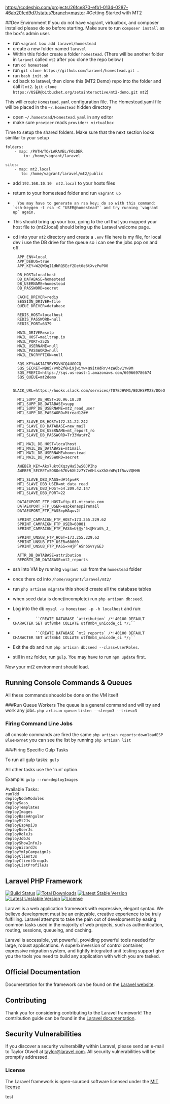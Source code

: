 https://codeship.com/projects/26fce870-efb1-0134-0287-46ab20fed9d7/status?branch=master
#Getting Started with MT2

##Dev Environment
If you do not have vagrant, virtualbox, and composer installed please do so before starting.
Make sure to run `composer install` as the box's admin user.

*	run `vagrant box add laravel/homestead`
*  create a new folder named `laravel`
*	Within this folder create a folder `homestead`. (There will be another folder in `laravel` called `mt2` after you clone the repo below.) 
* run `cd homestead`
* run `git clone https://github.com/laravel/homestead.git .`
*	run `bash init.sh`
* 	cd back to laravel, then clone this (MT2 Demo) repo into the folder and call it `mt2`. (`git clone https://USER@bitbucket.org/zetainteractive/mt2-demo.git mt2`)

This will create `Homestead.yaml` configuration file. The Homestead.yaml file will be placed in the `~/.homestead` hidden directory

* open `~/.homestead/Homestead.yaml` in any editor
* make sure `provider` reads `provider: virtualbox`

Time to setup the shared folders.  Make sure that the next section looks simlilar to your setup

	folders:
    	- map: /PATH/TO/LARAVEL/FOLDER
      		to: /home/vagrant/laravel

	sites:
    	- map: mt2.local
      	   to: /home/vagrant/laravel/mt2/public


*	add `192.168.10.10  mt2.local` to your hosts files
*	return to your homestead folder and run `vagrant up`
*       You may have to generate an rsa key; do so with this command: `ssh-keygen -t rsa -C "USER@homestead"` and try running `vagrant up` again.

*	This should bring up your box, going to the url that you mapped your host file to (mt2.local) should bring up the Laravel welcome page..

* cd into your `mt2` directory and create a `.env` file  here is my file, for local dev i use the DB drive for the queue so i can see the jobs pop on and off.

		APP_ENV=local
		APP_DEBUG=true
		APP_KEY=W2QW3gI1dbRQ5Ecf2Det0e6tXvzPuPO0

		DB_HOST=localhost
		DB_DATABASE=homestead
		DB_USERNAME=homestead
		DB_PASSWORD=secret

		CACHE_DRIVER=redis
		SESSION_DRIVER=file
		QUEUE_DRIVER=database

		REDIS_HOST=localhost
		REDIS_PASSWORD=null
		REDIS_PORT=6379

		MAIL_DRIVER=smtp
		MAIL_HOST=mailtrap.io
		MAIL_PORT=2525
		MAIL_USERNAME=null
		MAIL_PASSWORD=null
		MAIL_ENCRYPTION=null

		SQS_KEY=AKIAI5BYPXVNCQ4UGOCQ
		SQS_SECRET=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
		SQS_PREFIX=https://sqs.us-east-1.amazonaws.com/609669786674
		SQS_QUEUE=mt2demo

		SLACK_URL=https://hooks.slack.com/services/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

		MT1_SUPP_DB_HOST=10.96.18.30
		MT1_SUPP_DB_DATABASE=supp
		MT1_SUPP_DB_USERNAME=mt2_read_user
		MT1_SUPP_DB_PASSWORD=Mtread12##

		MT1_SLAVE_DB_HOST=172.31.22.242
		MT1_SLAVE_DB_DATABASE=new_mail
		MT1_SLAVE_DB_USERNAME=mt_report_ro
		MT1_SLAVE_DB_PASSWORD=Tr33Wat#rZ

		MT1_MAIL_DB_HOST=localhost
		MT1_MAIL_DB_DATABASE=mt1mail
		MT1_MAIL_DB_USERNAME=homestead
		MT1_MAIL_DB_PASSWORD=secret

		AWEBER_KEY=Akx7uktCKqzyHa53wS0JPIhp
		AWEBER_SECRET=SO8Oe67Kv6Xh2z7Y7eGHLsxXhXrWFqIf5wvVQHH6

		MT1_SLAVE_DB3_PASS=d#t4pv#R
		MT1_SLAVE_DB3_USER=mt_data_read
		MT1_SLAVE_DB3_HOST=54.209.42.147
		MT1_SLAVE_DB3_PORT=22

		DATAEXPORT_FTP_HOST=ftp-01.mtroute.com
		DATAEXPORT_FTP_USER=espkenaspiremail
		DATAEXPORT_FTP_PASS=pHAquv2f

		SPRINT_CAMPAIGN_FTP_HOST=173.255.229.62
		SPRINT_CAMPAIGN_FTP_USER=60001
		SPRINT_CAMPAIGN_FTP_PASS=U{@y'5<@MraG%_J_

		SPRINT_UNSUB_FTP_HOST=173.255.229.62
		SPRINT_UNSUB_FTP_USER=60000
		SPRINT_UNSUB_FTP_PASS=>HjP`A5nbSvYy&EJ

		ATTR_DB_DATABASE=attribution
		REPORTS_DB_DATABASE=mt2_reports


*	ssh into VM by running `vagrant ssh` from the `homestead` folder
* once there cd into `/home/vagrant/laravel/mt2/`
* run `php artisan migrate` this should create all the database tables
* when seed data is done(incomplete)  run `php artisan db:seed`.
* Log into the db `mysql -u homestead -p -h localhost` and run:
*               ``CREATE DATABASE `attribution` /*!40100 DEFAULT CHARACTER SET utf8mb4 COLLATE utf8mb4_unicode_ci */;``
*               ``CREATE DATABASE `mt2_reports` /*!40100 DEFAULT CHARACTER SET utf8mb4 COLLATE utf8mb4_unicode_ci */;``
* Exit the db and run `php artisan db:seed --class=UserRoles`.
* still in `mt2` folder, run `gulp`. You may have to run `npm update` first.

Now your mt2 environment should load.

## Running Console Commands & Queues

All these commands shouold be done on the VM itself

###Run Queue Workers
The queue is a general command and will try and work any jobs.
`php artisan queue:listen --sleep=3 --tries=3`

### Firing Command Line Jobs

all console commands are fired the same
`php artisan reports:downloadESP BlueHornet`
you can see  the list by running `php artisan list`

###Firing Specific Gulp Tasks

To run all gulp tasks: `gulp`

All other tasks use the 'run' option.

Example: `gulp --run=deployImages`

Available Tasks:  
`runTdd`  
`deployNodeModules`  
`deploySass`  
`deployTemplates`  
`deployImages`  
`deployBaseAngular`  
`deployMt2Js`  
`deployEspApiJs`  
`deployUserJs`  
`deployRoleJs`  
`deployJobJs`  
`deployShowInfoJs`  
`deployWizardJs`  
`deployYmlpCampaignJs`  
`deployClientJs`  
`deployClientGroupJs`   
`deployListProfileJs`  

## Laravel PHP Framework

[![Build Status](https://travis-ci.org/laravel/framework.svg)](https://travis-ci.org/laravel/framework)
[![Total Downloads](https://poser.pugx.org/laravel/framework/d/total.svg)](https://packagist.org/packages/laravel/framework)
[![Latest Stable Version](https://poser.pugx.org/laravel/framework/v/stable.svg)](https://packagist.org/packages/laravel/framework)
[![Latest Unstable Version](https://poser.pugx.org/laravel/framework/v/unstable.svg)](https://packagist.org/packages/laravel/framework)
[![License](https://poser.pugx.org/laravel/framework/license.svg)](https://packagist.org/packages/laravel/framework)

Laravel is a web application framework with expressive, elegant syntax. We believe development must be an enjoyable, creative experience to be truly fulfilling. Laravel attempts to take the pain out of development by easing common tasks used in the majority of web projects, such as authentication, routing, sessions, queueing, and caching.

Laravel is accessible, yet powerful, providing powerful tools needed for large, robust applications. A superb inversion of control container, expressive migration system, and tightly integrated unit testing support give you the tools you need to build any application with which you are tasked.

## Official Documentation

Documentation for the framework can be found on the [Laravel website](http://laravel.com/docs).

## Contributing

Thank you for considering contributing to the Laravel framework! The contribution guide can be found in the [Laravel documentation](http://laravel.com/docs/contributions).

## Security Vulnerabilities

If you discover a security vulnerability within Laravel, please send an e-mail to Taylor Otwell at taylor@laravel.com. All security vulnerabilities will be promptly addressed.

### License

The Laravel framework is open-sourced software licensed under the [MIT license](http://opensource.org/licenses/MIT)

test